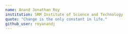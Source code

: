```yaml
---
name: Anand Jonathan Roy
institution: SRM Institute of Science and Technology
quote: "Change is the only constant in life."
github_user: royanandj
---
```

